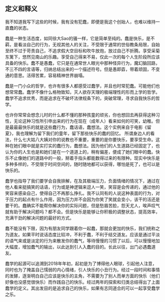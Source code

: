 ## 定义和释义

我不知道我写下这些的时候，我有没有犯蠢，即便是我这个创始人，也难以维持一直蠢的状态。

蠢是一种生活态度，如同徐大Sao的骚一样，它是简单至纯的。蠢是快乐，是不羁，是看淡自己的行为，无视其他人的关注，不受限于通常的世俗教条局限，自始至终不过于苛责自己，不追求假大空目标和吹牛放炮，放过自己不折腾。享受采菊东篱下，悠然见南山的乐趣。享受自己得来不易，仅此一次的每个人生阶段所应该具备的快乐。蠢不是愚蠢，它只是在通常世人眼光中那种怪异行为，魔幻脑回路，不三不四的言语等，归纳总结出来的一个描述符号。但是愚即孬，带着顽固，不变通的意思。活得苦累，容易精神世界崩塌。

蠢是一门小众的哲学，也许有很多人都感受过蠢学，并且也时常犯蠢。可能他们也想常常蠢。蠢学不像什么格物致知，灭人欲存天理的极端理性的形而上学的哲学。蠢学不追求优秀，而是追求在不破坏法律规条下的，突破常理，寻求自我快乐的哲学。

也许你常常会想念儿时的什么都不懂的那种孩童的顽劣，你也想回去再获得这种习性，无论这种习性所引申出来的行为在现在（成年人）看来如何的可笑，幼稚。但是最最最快乐的就是这些蠢行为，蠢话语，蠢想法。这个实例来自于电影《留夏》，我也理解为留下我们的童年，留下那些快乐的蠢的回忆。
所谓身边人的看法，什么七大姑八大姨对你的说教也不重要，重要的是你要快乐，要享受生命。这种在她们眼中就是实打实的蠢行为，蠢想法。因为他们的人生道路已经固定了，也认为你的人生也是和她们是在一个道道上的，稍有偏差，便成了她们眼中的蠢。快乐不止像她们的道路中的一般，掰着手指头都能数得过来的有限种。现实中快乐是多种多样的，不受限于时间空间的，随时随地都可以获得，哪怕是死了，也可以是快乐的。

蠢学也指导了我们要学会自我排解，在及其极端压力，负面情绪的情况下，通过在他人看来挺搞笑的话语，行为或是神逻辑来逗人一笑，笑容是会传递的，通过他的笑容来感染自己，使得自己不再那么挣扎。我不认同有的人说这种表面的行为，对于压力的起点有什么作用，因为压力并不会因为你笑了笑就会变小，该干的活还是要干的。蠢确实不能帮你解决你的实际问题，但是愁眉苦脸，怨天尤人，唉声叹气就有助于解决问题吗？都不会。但是快乐是能够让你积极的调整状态，提高效率，充满干劲的解决问题的最好的方式。

蠢不能没有下限，因为有朋友同学跟着你一起蠢，那就会更加的快乐，我们统称之为道友。如果平时说话态度比较冲，不利于蠢，不利于结交道友。应该是通过平淡的语气来或是淡定的行为来散发你的蠢气，等待慢慢的习惯了以后，可以慢慢地加大幅度，增加蠢气的输出，以此达到引人入蠢的目的。长此以往，出门必遇蠢道友。

蠢学的起源可以追溯到2018年年初，起初是为了博得他人眼球，引起他人注意，同时也为了掩盖自己懦弱的内心情绪，引人快乐的小丑行为。经过一段时间和事情的发酵，逐渐明白自己应该是快乐的主角，不需要为了别人而单方面的快乐（他们好像也没感觉很快乐）而作践自己的快乐。经过两年的探索和归类总结得出了上面蠢学的定义。其出发目的是追求自己的快乐，如果有志同道合的可以一起享受蠢学之乐。